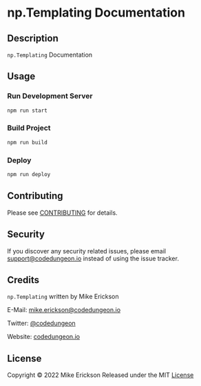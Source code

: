 # np.Templating Documentation

## Description

`np.Templating` Documentation

## Usage

### Run Development Server

```bash
npm run start
```

### Build Project

```bash
npm run build
```

### Deploy

```bash
npm run deploy
```

## Contributing

Please see [CONTRIBUTING](CONTRIBUTING.md) for details.

## Security

If you discover any security related issues, please email [support@codedungeon.io](mailto:support@codedungeon.io) instead of using the issue tracker.

## Credits

`np.Templating` written by Mike Erickson

E-Mail: [mike.erickson@codedungeon.io](mailto:mike.erickson@codedungeon.io)

Twitter: [@codedungeon](http://twitter.com/codedungeon)

Website: [codedungeon.io](https://codedungeon.io)

## License

Copyright &copy; 2022 Mike Erickson
Released under the MIT [License](LICENSE)
